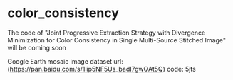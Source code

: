 # color_consistency
The code of "Joint Progressive Extraction Strategy with Divergence Minimization for Color Consistency in Single Multi-Source Stitched Image" will be coming soon

Google Earth mosaic image dataset
url: (https://pan.baidu.com/s/1lip5NF5Us_badI7gwQAt5Q) code: 5jts

